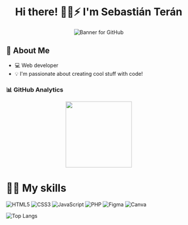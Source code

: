 <div align="center">
  <h1 align="center">Hi there! 👋🏻⚡ I'm Sebastián Terán</h1>
  <p align="center">
    <img src="https://github.com/Sebas17Dev/Sebas17Dev/blob/main/assets/banner.gif" alt="Banner for GitHub">
  </p>
</div>

## 🌊 About Me

- 💻 Web developer
- 💡 I'm passionate about creating cool stuff with code!

### 📊 GitHub Analytics

<p align="center">

  <img height="180em" src="https://github-readme-stats-eight-theta.vercel.app/api?username=Sebas17Dev&show_icons=true&theme=algolia&include_all_commits=true&count_private=true"/>
</p>

# 🤹‍♂️ My skills
![HTML5](https://img.shields.io/badge/html5-%23E34F26.svg?style=for-the-badge&logo=html5&logoColor=white)
![CSS3](https://img.shields.io/badge/css3-%231572B6.svg?style=for-the-badge&logo=css3&logoColor=white)
![JavaScript](https://img.shields.io/badge/javascript-%23323330.svg?style=for-the-badge&logo=javascript&logoColor=%23F7DF1E)
![PHP](https://img.shields.io/badge/php-%23777BB4.svg?style=for-the-badge&logo=php&logoColor=white)
![Figma](https://img.shields.io/badge/figma-%23F24E1E.svg?style=for-the-badge&logo=figma&logoColor=white)
![Canva](https://img.shields.io/badge/Canva-%2300C4CC.svg?style=for-the-badge&logo=Canva&logoColor=white)

![Top Langs](https://github-readme-stats.vercel.app/api/top-langs/?username=Sebas17Dev&layout=compact&theme=dark)
